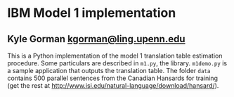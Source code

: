 IBM Model 1 implementation
==========================

Kyle Gorman <kgorman@ling.upenn.edu>
------------------------------------

This is a Python implementation of the model 1 translation table estimation 
procedure. Some particulars are described in `m1.py`, the library. `m1demo.py` is a sample application that outputs the translation table. The folder `data` contains 500 parallel sentences from the Canadian Hansards for training (get the rest at <http://www.isi.edu/natural-language/download/hansard/>).
